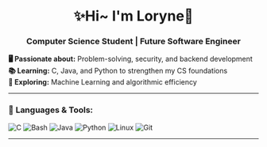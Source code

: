<h1 align="center">✨Hi~ I'm Loryne💫</h1>

<h3 align="center">Computer Science Student | Future Software Engineer</h3>

 <strong>🖥️ Passionate about:</strong> Problem-solving, security, and backend development  
 <strong>📚 Learning:</strong> C, Java, and Python to strengthen my CS foundations  
 <strong>🤖 Exploring:</strong> Machine Learning and algorithmic efficiency  

---

### 🚀 <strong>Languages & Tools:</strong>  

<p align="left">
  <img src="https://img.shields.io/badge/C-00599C?style=for-the-badge&logo=c&logoColor=white" alt="C"/>
  <img src="https://img.shields.io/badge/Bash-4EAA25?style=for-the-badge&logo=gnu-bash&logoColor=white" alt="Bash"/>
  <img src="https://img.shields.io/badge/Java-007396?style=for-the-badge&logo=java&logoColor=white" alt="Java"/>
  <img src="https://img.shields.io/badge/Python-3776AB?style=for-the-badge&logo=python&logoColor=white" alt="Python"/>
  <img src="https://img.shields.io/badge/Linux-FCC624?style=for-the-badge&logo=linux&logoColor=black" alt="Linux"/>
  <img src="https://img.shields.io/badge/Git-F05032?style=for-the-badge&logo=git&logoColor=white" alt="Git"/>
</p>

---
